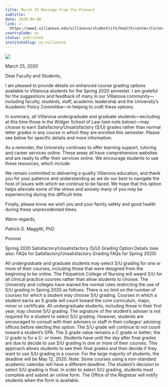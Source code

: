 ```yaml
---
title: March 25 Message from the Provost
subtitle: 
date: 2020-04-08
link: >-
  https://www1.villanova.edu/villanova/studentlife/health/center/Coronavirus/mar-25-grading-options-spring-2020.html
countryCode: us
status: published
instituteSlug: us-villanova
---
```

![](https://www1.villanova.edu/etc/designs/villanova/favicon.ico)

March 25, 2020

Dear Faculty and Students,



I am pleased to provide details on enhanced course grading options available to Villanova students for the Spring 2020 semester. I am grateful for the suggestions and feedback of many in our Villanova community—including faculty, students, staff, academic leadership and the University’s Academic Policy Committee—in helping to craft these options.

In summary, all Villanova undergraduate and graduate students—excluding at this time those in the Widger School of Law (see note below)—may choose to earn Satisfactory/Unsatisfactory (S/U) grades rather than normal letter grades in any course in which they are enrolled this semester. Please see below for specific details and more information.

As a reminder, the University continues to offer learning support, tutoring and career services online. These areas all have comprehensive websites and are ready to offer their services online. We encourage students to use these resources, which include:

We remain committed to delivering a quality Villanova education, and thank you for your patience and understanding as we do our best to navigate the host of issues with which we continue to be faced. We hope that this option helps alleviate some of the stress and anxiety many of you may be experiencing during this difficult time.

Finally, please know we wish you and your family safety and good health during these unprecedented times.

Warm regards,

Patrick G. Maggitti, PhD

Provost

Spring 2020 Satisfactory/Unsatisfactory (S/U) Grading Option Details (see also: FAQs for Satisfactory/Unsatisfactory Grading FAQs for Spring 2020)

All undergraduate and graduate students may select S/U grading for one or more of their courses, including those that were designed from the beginning to be online. The Fitzpatrick College of Nursing will award S/U for all clinical practice courses rather than allow students to choose. The University and colleges have waived the normal rules restricting the use of S/U grading in Spring 2020 as follows: There is no limit on the number of courses for which a student may choose S/U grading. Courses in which a student earns an S grade will count toward the core curriculum, major, minor or certificate. All undergraduate students, including those in their first year, may choose S/U grading. The signature of the student’s adviser is not required for a student to select S/U grading. However, students are encouraged to consult with their advisers or staff in their colleges’ advising offices before electing this option. The S/U grade will continue to not count toward a student’s GPA. The S grade value remains a C grade or better; the U grade is for a C- or lower. Students have until the day after final grades are due to decide to use S/U grading in one or more of their courses. This approach allows students to see their final grades and then decide if they want to use S/U grading in a course. For the large majority of students, the deadline will be May 12, 2020. Note: Some courses using a non-standard academic calendar will have a different deadline. The student’s decision to select S/U grading is final. In order to select S/U grading, students must complete and submit an online form. The Office of the Registrar will notify students when the form is available.